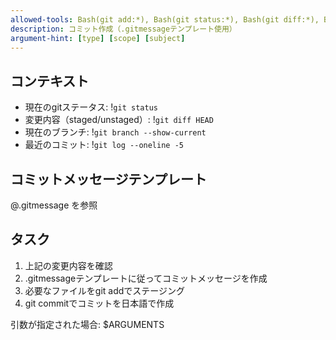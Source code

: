 ```yaml
---
allowed-tools: Bash(git add:*), Bash(git status:*), Bash(git diff:*), Bash(git log:*), Bash(git commit:*)
description: コミット作成（.gitmessageテンプレート使用）
argument-hint: [type] [scope] [subject]
---
```


## コンテキスト

- 現在のgitステータス: !`git status`
- 変更内容（staged/unstaged）: !`git diff HEAD`
- 現在のブランチ: !`git branch --show-current`
- 最近のコミット: !`git log --oneline -5`

## コミットメッセージテンプレート

@.gitmessage を参照

## タスク

1. 上記の変更内容を確認
2. .gitmessageテンプレートに従ってコミットメッセージを作成
3. 必要なファイルをgit addでステージング
4. git commitでコミットを日本語で作成

引数が指定された場合: $ARGUMENTS
